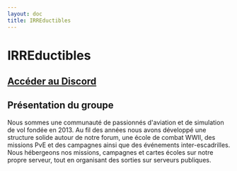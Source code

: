 ```yaml
---
layout: doc
title: IRREductibles
---
```


# IRREductibles
[Accéder au Discord](https://discord.gg/JhhWvnSFHs)
---

## Présentation du groupe
Nous sommes une communauté de passionnés d'aviation et de simulation de vol fondée en 2013.
Au fil des années nous avons développé une structure solide autour de notre forum, une école de combat WWII, des missions PvE et des campagnes ainsi que des événements inter-escadrilles.
Nous hébergeons nos missions, campagnes et cartes écoles sur notre propre serveur, tout en organisant des sorties sur serveurs publiques.
